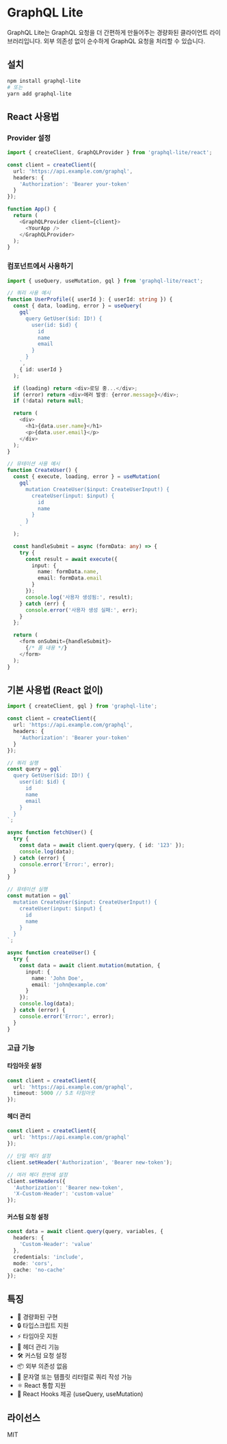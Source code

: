 # GraphQL Lite

GraphQL Lite는 GraphQL 요청을 더 간편하게 만들어주는 경량화된 클라이언트 라이브러리입니다. 외부 의존성 없이 순수하게 GraphQL 요청을 처리할 수 있습니다.

## 설치

```bash
npm install graphql-lite
# 또는
yarn add graphql-lite
```

## React 사용법

### Provider 설정

```typescript
import { createClient, GraphQLProvider } from 'graphql-lite/react';

const client = createClient({
  url: 'https://api.example.com/graphql',
  headers: {
    'Authorization': 'Bearer your-token'
  }
});

function App() {
  return (
    <GraphQLProvider client={client}>
      <YourApp />
    </GraphQLProvider>
  );
}
```

### 컴포넌트에서 사용하기

```typescript
import { useQuery, useMutation, gql } from 'graphql-lite/react';

// 쿼리 사용 예시
function UserProfile({ userId }: { userId: string }) {
  const { data, loading, error } = useQuery(
    gql`
      query GetUser($id: ID!) {
        user(id: $id) {
          id
          name
          email
        }
      }
    `,
    { id: userId }
  );

  if (loading) return <div>로딩 중...</div>;
  if (error) return <div>에러 발생: {error.message}</div>;
  if (!data) return null;

  return (
    <div>
      <h1>{data.user.name}</h1>
      <p>{data.user.email}</p>
    </div>
  );
}

// 뮤테이션 사용 예시
function CreateUser() {
  const { execute, loading, error } = useMutation(
    gql`
      mutation CreateUser($input: CreateUserInput!) {
        createUser(input: $input) {
          id
          name
        }
      }
    `
  );

  const handleSubmit = async (formData: any) => {
    try {
      const result = await execute({
        input: {
          name: formData.name,
          email: formData.email
        }
      });
      console.log('사용자 생성됨:', result);
    } catch (err) {
      console.error('사용자 생성 실패:', err);
    }
  };

  return (
    <form onSubmit={handleSubmit}>
      {/* 폼 내용 */}
    </form>
  );
}
```

## 기본 사용법 (React 없이)

```typescript
import { createClient, gql } from 'graphql-lite';

const client = createClient({
  url: 'https://api.example.com/graphql',
  headers: {
    'Authorization': 'Bearer your-token'
  }
});

// 쿼리 실행
const query = gql`
  query GetUser($id: ID!) {
    user(id: $id) {
      id
      name
      email
    }
  }
`;

async function fetchUser() {
  try {
    const data = await client.query(query, { id: '123' });
    console.log(data);
  } catch (error) {
    console.error('Error:', error);
  }
}

// 뮤테이션 실행
const mutation = gql`
  mutation CreateUser($input: CreateUserInput!) {
    createUser(input: $input) {
      id
      name
    }
  }
`;

async function createUser() {
  try {
    const data = await client.mutation(mutation, {
      input: {
        name: 'John Doe',
        email: 'john@example.com'
      }
    });
    console.log(data);
  } catch (error) {
    console.error('Error:', error);
  }
}
```

### 고급 기능

#### 타임아웃 설정

```typescript
const client = createClient({
  url: 'https://api.example.com/graphql',
  timeout: 5000 // 5초 타임아웃
});
```

#### 헤더 관리

```typescript
const client = createClient({
  url: 'https://api.example.com/graphql'
});

// 단일 헤더 설정
client.setHeader('Authorization', 'Bearer new-token');

// 여러 헤더 한번에 설정
client.setHeaders({
  'Authorization': 'Bearer new-token',
  'X-Custom-Header': 'custom-value'
});
```

#### 커스텀 요청 설정

```typescript
const data = await client.query(query, variables, {
  headers: {
    'Custom-Header': 'value'
  },
  credentials: 'include',
  mode: 'cors',
  cache: 'no-cache'
});
```

## 특징

- 🚀 경량화된 구현
- 🔒 타입스크립트 지원
- ⚡️ 타임아웃 지원
- 🔄 헤더 관리 기능
- 🛠 커스텀 요청 설정
- 📦 외부 의존성 없음
- 📝 문자열 또는 템플릿 리터럴로 쿼리 작성 가능
- ⚛️ React 통합 지원
- 🎣 React Hooks 제공 (useQuery, useMutation)

## 라이선스

MIT 